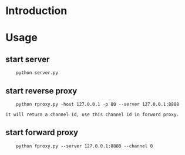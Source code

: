 # Introduction

# Usage

## start server

        python server.py

## start reverse proxy

        python rproxy.py -host 127.0.0.1 -p 80 --server 127.0.0.1:8888

    it will return a channel id, use this channel id in forword proxy.

## start forward proxy

        python fproxy.py --server 127.0.0.1:8888 --channel 0

